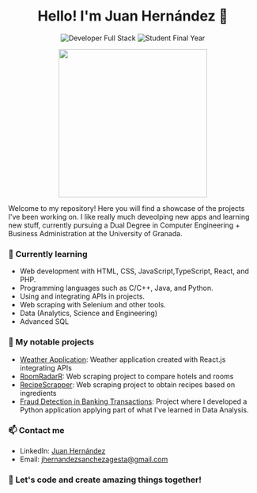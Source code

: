 <h1 align="center">Hello! I'm Juan Hernández 👋</h1>

<p align="center">
  <img src="https://img.shields.io/badge/Developer-Full%20Stack-brightgreen" alt="Developer Full Stack">
  <img src="https://img.shields.io/badge/Student-Final%20Year-brightgreen" alt="Student Final Year">
</p>

<p align="center">
  <img src="https://media.giphy.com/media/RbDKaczqWovIugyJmW/giphy.gif" width="300">
</p>

Welcome to my repository! Here you will find a showcase of the projects I've been working on. I like really much deveolping new apps and learning new stuff, currently pursuing a Dual Degree in Computer Engineering + Business Administration at the University of Granada.

### 🌱 Currently learning
- Web development with HTML, CSS, JavaScript,TypeScript, React, and PHP.
- Programming languages such as C/C++, Java, and Python.
- Using and integrating APIs in projects.
- Web scraping with Selenium and other tools.
- Data (Analytics, Science and Engineering)
- Advanced SQL

### 🔭 My notable projects
- [Weather Application](https://github.com/juanhdezz/app_tiempo): Weather application created with React.js integrating APIs
- [RoomRadarR](https://github.com/juanhdezz/RoomRadar-Scrapper): Web scraping project to compare hotels and rooms
- [RecipeScrapper](https://github.com/juanhdezz/recetas): Web scraping project to obtain recipes based on ingredients
- [Fraud Detection in Banking Transactions](https://github.com/juanhdezz/Fraud_detection_analytics_project): Project where I developed a Python application applying part of what I've learned in Data Analysis.

### 📫 Contact me
- LinkedIn: [Juan Hernández](www.linkedin.com/in/juan-hernandez-sag)
- Email: jhernandezsanchezagesta@gmail.com

### 🚀 Let's code and create amazing things together!
